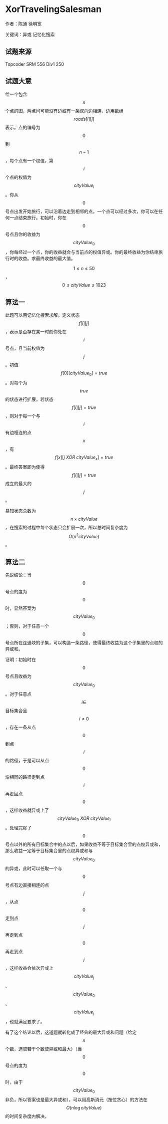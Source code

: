 # XorTravelingSalesman

作者：陈通 徐明宽

关键词：异或 记忆化搜索



## 试题来源

Topcoder SRM 556 Div1 250



## 试题大意

给一个包含$$n$$个点的图，两点间可能没有边或有一条双向边相连，边用数组$$roads[i][j]$$表示。点的编号为$$0$$到$$n-1$$，每个点有一个权值，第$$i$$个点的权值为$$cityValue_i$$。你从$$0$$号点出发开始旅行，可以沿着边走到相邻的点，一个点可以经过多次，你可以在任何一点结束旅行。初始时，你在$$0$$号点且你的收益为$$cityValue_0$$，你每经过一个点，你的收益就会与当前点的权值异或。你的最终收益为你结束旅行时的收益。求最终收益的最大值。

$$1 \leq n \leq 50$$，$$0 \leq cityValue \leq 1023$$



## 算法一

此题可以用记忆化搜索求解。定义状态$$f[i][j]$$，表示是否存在某一时刻你处在$$i$$号点，且当前权值为$$j$$。初值$$f[0][cityValue_0] = true$$。对每个为$$true$$的状态进行扩展，若状态$$f[i][j] = true$$，则对于每一个与$$i$$有边相连的点$$x$$，有$$f[x][j \ XOR \ cityValue_x] = true$$。最终答案即为使得$$f[i][j] = true$$成立的最大的$$j$$。

易知状态总数为$$n \times cityValue$$，在搜索的过程中每个状态只会扩展一次，所以总时间复杂度为$$O(n^2cityValue)$$。

## 算法二

先说结论：当$$0$$号点的度为$$0$$时，显然答案为$$cityValue_0$$；否则，对于任意一个$$0$$号点所在连通块的子集，可以构造一条路径，使得最终收益为这个子集里的点权的异或和。

证明：初始时在$$0$$号点且收益为$$cityValue_0$$。对于任意点$$i \in$$目标集合且$$i \neq 0$$，存在一条从点$$0$$到点$$i$$的路径，于是可以从点$$0$$沿相同的路径走到点$$i$$再走回点$$0$$，这样收益就异或上了$$cityValue_0 \ XOR \ cityValue_i$$。处理完除了$$0$$号点以外的所有目标集合中的点以后，如果收益不等于目标集合里的点权异或和，那么收益一定等于目标集合里的点权异或和与$$cityValue_0$$的异或，此时可以任取一个与$$0$$号点有边直接相连的点$$j$$，从点$$0$$走到点$$j$$再走到点$$0$$再走到点$$j$$，这样收益会依次异或上$$cityValue_j$$、$$cityValue_0$$、$$cityValue_j$$，也就满足要求了。

有了这个结论以后，这道题就转化成了经典的最大异或和问题（给定$$n$$个数，选取若干个数使异或和最大）（当$$0$$号点的度为$$0$$时，由于$$cityValue_0$$非负，所以答案也是最大异或和），可以用高斯消元（按位贪心）的方法在$$O(n \log{cityValue})$$的时间复杂度内解决。